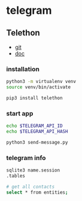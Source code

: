 # telegram
## Telethon
* [git](https://github.com/LonamiWebs/Telethon)
* [doc](https://docs.telethon.dev/en/stable/)

### installation
```sh
python3 -m virtualenv venv
source venv/bin/activate

pip3 install telethon
``` 

### start app
```sh
echo $TELEGRAM_API_ID
echo $TELEGRAM_API_HASH

python3 send-message.py
```


### telegram info
```sh
sqlite3 name.session
.tables

# get all contacts 
select * from entities;
```